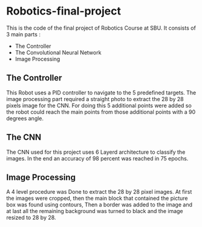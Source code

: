 # Robotics-final-project

This is the code of the final project of Robotics Course at SBU. It consists of 3 main parts : 

+ The Controller
+ The Convolutional Neural Network
+ Image Processing

## The Controller

This Robot uses a PID controller to navigate to the 5 predefined targets. The image processing part required a straight photo to extract the 28 by 28 pixels image for the CNN. For doing this 5 additional points were added so the robot could reach the main points from those additional points with a 90 degrees angle.

## The CNN

The CNN used for this project uses 6 Layerd architecture to classify the images. In the end an accuracy of 98 percent was reached in 75 epochs.

## Image Processing

A 4 level procedure was Done to extract the 28 by 28 pixel images. At first the images were cropped, then the main block that contained the picture box was found using contours, Then a border was added to the image and at last all the remaining background was turned to black and the image resized to 28 by 28. 

